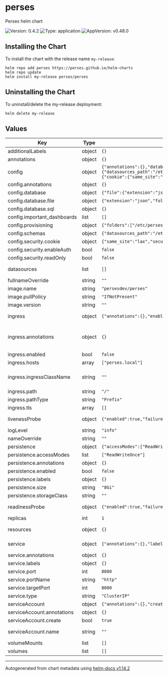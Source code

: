 <!-- Any change to the README file must be must be done on README.md.gotmpl file -->

# perses

Perses helm chart

![Version: 0.4.2](https://img.shields.io/badge/Version-0.4.2-informational?style=flat-square) ![Type: application](https://img.shields.io/badge/Type-application-informational?style=flat-square) ![AppVersion: v0.48.0](https://img.shields.io/badge/AppVersion-v0.48.0-informational?style=flat-square)

## Installing the Chart

To install the chart with the release name `my-release`:

```
helm repo add perses https://perses.github.io/helm-charts
helm repo update
helm install my-release perses/perses
```

## Uninstalling the Chart

To uninstall/delete the my-release deployment:

```
helm delete my-release
```

## Values

| Key                         | Type   | Default                                                                                                                                                                                                                                                                                                                                                                                                                                                                                                           | Description                                                                                                                                                                                                                                                                                                     |
|-----------------------------|--------|-------------------------------------------------------------------------------------------------------------------------------------------------------------------------------------------------------------------------------------------------------------------------------------------------------------------------------------------------------------------------------------------------------------------------------------------------------------------------------------------------------------------|-----------------------------------------------------------------------------------------------------------------------------------------------------------------------------------------------------------------------------------------------------------------------------------------------------------------|
| additionalLabels            | object | `{}`                                                                                                                                                                                                                                                                                                                                                                                                                                                                                                              |                                                                                                                                                                                                                                                                                                                 |
| annotations                 | object | `{}`                                                                                                                                                                                                                                                                                                                                                                                                                                                                                                              | Statefulset Annotations                                                                                                                                                                                                                                                                                         |
| config                      | object | `{"annotations":{},"database":{"file":{"extension":"json","folder":"/perses"},"sql":{}},"important_dashboards":[],"provisioning":{"folders":["/etc/perses/datasources"]},"schemas":{"datasources_path":"/etc/perses/cue/schemas/datasources","interval":"5m","panels_path":"/etc/perses/cue/schemas/panels","queries_path":"/etc/perses/cue/schemas/queries","variables_path":"/etc/perses/cue/schemas/variables"},"security":{"cookie":{"same_site":"lax","secure":false},"enableAuth":false,"readOnly":false}}` | Perses configuration file ref: https://github.com/perses/perses/blob/main/docs/user-guides/configuration.md                                                                                                                                                                                                     |
| config.annotations          | object | `{}`                                                                                                                                                                                                                                                                                                                                                                                                                                                                                                              | Annotations for config                                                                                                                                                                                                                                                                                          |
| config.database             | object | `{"file":{"extension":"json","folder":"/perses"},"sql":{}}`                                                                                                                                                                                                                                                                                                                                                                                                                                                       | Database config based on data base type                                                                                                                                                                                                                                                                         |
| config.database.file        | object | `{"extension":"json","folder":"/perses"}`                                                                                                                                                                                                                                                                                                                                                                                                                                                                         | file system configs                                                                                                                                                                                                                                                                                             |
| config.database.sql         | object | `{}`                                                                                                                                                                                                                                                                                                                                                                                                                                                                                                              | SQL Config                                                                                                                                                                                                                                                                                                      |
| config.important_dashboards | list   | `[]`                                                                                                                                                                                                                                                                                                                                                                                                                                                                                                              | Important dashboards list                                                                                                                                                                                                                                                                                       |
| config.provisioning         | object | `{"folders":["/etc/perses/datasources"]}`                                                                                                                                                                                                                                                                                                                                                                                                                                                                         | provisioning config                                                                                                                                                                                                                                                                                             |
| config.schemas              | object | `{"datasources_path":"/etc/perses/cue/schemas/datasources","interval":"5m","panels_path":"/etc/perses/cue/schemas/panels","queries_path":"/etc/perses/cue/schemas/queries","variables_path":"/etc/perses/cue/schemas/variables"}`                                                                                                                                                                                                                                                                                 | Schemas paths                                                                                                                                                                                                                                                                                                   |
| config.security.cookie      | object | `{"same_site":"lax","secure":false}`                                                                                                                                                                                                                                                                                                                                                                                                                                                                              | cookie config                                                                                                                                                                                                                                                                                                   |
| config.security.enableAuth  | bool   | `false`                                                                                                                                                                                                                                                                                                                                                                                                                                                                                                           | Enable Authentication                                                                                                                                                                                                                                                                                           |
| config.security.readOnly    | bool   | `false`                                                                                                                                                                                                                                                                                                                                                                                                                                                                                                           | Configure Perses instance as readonly                                                                                                                                                                                                                                                                           |
| datasources                 | list   | `[]`                                                                                                                                                                                                                                                                                                                                                                                                                                                                                                              | Configure datasources ref: https://github.com/perses/perses/blob/90beed356243208f14cf2249bebb6f6222cb77ae/docs/datasource.md                                                                                                                                                                                    |
| fullnameOverride            | string | `""`                                                                                                                                                                                                                                                                                                                                                                                                                                                                                                              | Override fully qualified app name                                                                                                                                                                                                                                                                               |
| image.name                  | string | `"persesdev/perses"`                                                                                                                                                                                                                                                                                                                                                                                                                                                                                              | Perses image repository and name                                                                                                                                                                                                                                                                                |
| image.pullPolicy            | string | `"IfNotPresent"`                                                                                                                                                                                                                                                                                                                                                                                                                                                                                                  | Default image pull policy                                                                                                                                                                                                                                                                                       |
| image.version               | string | `""`                                                                                                                                                                                                                                                                                                                                                                                                                                                                                                              | Overrides the image tag whose default is the chart appVersion.                                                                                                                                                                                                                                                  |
| ingress                     | object | `{"annotations":{},"enabled":false,"hostname":"perses.local","ingressClassName":"","path":"/","pathType":"Prefix"}`                                                                                                                                                                                                                                                                                                                                                                                               | Configure the ingress resource that allows you to access Thanos Query Frontend ref: https://kubernetes.io/docs/concepts/services-networking/ingress/                                                                                                                                                            |
| ingress.annotations         | object | `{}`                                                                                                                                                                                                                                                                                                                                                                                                                                                                                                              | Additional annotations for the Ingress resource. To enable certificate autogeneration, place here your cert-manager annotations. For a full list of possible ingress annotations, please see ref: https://github.com/kubernetes/ingress-nginx/blob/master/docs/user-guide/nginx-configuration/annotations.md    |
| ingress.enabled             | bool   | `false`                                                                                                                                                                                                                                                                                                                                                                                                                                                                                                           | Enable ingress controller resource                                                                                                                                                                                                                                                                              |
| ingress.hosts               | array  | `["perses.local"]`                                                                                                                                                                                                                                                                                                                                                                                                                                                                                                | Default host for the ingress resource                                                                                                                                                                                                                                                                           |
| ingress.ingressClassName    | string | `""`                                                                                                                                                                                                                                                                                                                                                                                                                                                                                                              | IngressClass that will be be used to implement the Ingress (Kubernetes 1.18+) This is supported in Kubernetes 1.18+ and required if you have more than one IngressClass marked as the default for your cluster . ref: https://kubernetes.io/blog/2020/04/02/improvements-to-the-ingress-api-in-kubernetes-1.18/ |
| ingress.path                | string | `"/"`                                                                                                                                                                                                                                                                                                                                                                                                                                                                                                             | Ingress path                                                                                                                                                                                                                                                                                                    |
| ingress.pathType            | string | `"Prefix"`                                                                                                                                                                                                                                                                                                                                                                                                                                                                                                        | Ingress path type                                                                                                                                                                                                                                                                                               |
| ingress.tls                 | array  | `[]`                                                                                                                                                                                                                                                                                                                                                                                                                                                                                                              |                                                                                                                                                                                                                                                                                                                 |
| livenessProbe               | object | `{"enabled":true,"failureThreshold":5,"initialDelaySeconds":10,"periodSeconds":60,"successThreshold":1,"timeoutSeconds":5}`                                                                                                                                                                                                                                                                                                                                                                                       | Liveness probe configuration Ref: https://kubernetes.io/docs/tasks/configure-pod-container/configure-liveness-readiness-startup-probes/                                                                                                                                                                         |
| logLevel                    | string | `"info"`                                                                                                                                                                                                                                                                                                                                                                                                                                                                                                          | Log level for Perses be configured in available options "panic", "error", "warning", "info", "debug", "trace"                                                                                                                                                                                                   |
| nameOverride                | string | `""`                                                                                                                                                                                                                                                                                                                                                                                                                                                                                                              | Override name of the chart used in Kubernetes object names.                                                                                                                                                                                                                                                     |
| persistence                 | object | `{"accessModes":["ReadWriteOnce"],"annotations":{},"enabled":false,"labels":{},"size":"8Gi","storageClass":""}`                                                                                                                                                                                                                                                                                                                                                                                                   | Persistence parameters                                                                                                                                                                                                                                                                                          |
| persistence.accessModes     | list   | `["ReadWriteOnce"]`                                                                                                                                                                                                                                                                                                                                                                                                                                                                                               | PVC Access Modes for data volume                                                                                                                                                                                                                                                                                |
| persistence.annotations     | object | `{}`                                                                                                                                                                                                                                                                                                                                                                                                                                                                                                              | Annotations for the PVC                                                                                                                                                                                                                                                                                         |
| persistence.enabled         | bool   | `false`                                                                                                                                                                                                                                                                                                                                                                                                                                                                                                           | If disabled, it will use a emptydir volume                                                                                                                                                                                                                                                                      |
| persistence.labels          | object | `{}`                                                                                                                                                                                                                                                                                                                                                                                                                                                                                                              | Labels for the PVC                                                                                                                                                                                                                                                                                              |
| persistence.size            | string | `"8Gi"`                                                                                                                                                                                                                                                                                                                                                                                                                                                                                                           | PVC Storage Request for data volume                                                                                                                                                                                                                                                                             |
| persistence.storageClass    | string | `""`                                                                                                                                                                                                                                                                                                                                                                                                                                                                                                              | Specify the `storageClass` used to provision the volume                                                                                                                                                                                                                                                         |
| readinessProbe              | object | `{"enabled":true,"failureThreshold":5,"initialDelaySeconds":5,"periodSeconds":10,"successThreshold":1,"timeoutSeconds":5}`                                                                                                                                                                                                                                                                                                                                                                                        | Readiness probe configuration Ref: https://kubernetes.io/docs/tasks/configure-pod-container/configure-liveness-readiness-startup-probes/                                                                                                                                                                        |
| replicas                    | int    | `1`                                                                                                                                                                                                                                                                                                                                                                                                                                                                                                               | Number of pod replicas.                                                                                                                                                                                                                                                                                         |
| resources                   | object | `{}`                                                                                                                                                                                                                                                                                                                                                                                                                                                                                                              | Resource limits & requests. Update according to your own use case as these values might be too low for a typical deployment. ref: https://kubernetes.io/docs/concepts/configuration/manage-resources-containers/                                                                                                |
| service                     | object | `{"annotations":{},"labels":{},"port":8080,"portName":"http","targetPort":8080,"type":"ClusterIP"}`                                                                                                                                                                                                                                                                                                                                                                                                               | Expose the Perses service to be accessed from outside the cluster (LoadBalancer service). or access it from within the cluster (ClusterIP service). Set the service type and the port to serve it.                                                                                                              |
| service.annotations         | object | `{}`                                                                                                                                                                                                                                                                                                                                                                                                                                                                                                              | Annotations to add to the service                                                                                                                                                                                                                                                                               |
| service.labels              | object | `{}`                                                                                                                                                                                                                                                                                                                                                                                                                                                                                                              | Labeles to add to the service                                                                                                                                                                                                                                                                                   |
| service.port                | int    | `8080`                                                                                                                                                                                                                                                                                                                                                                                                                                                                                                            | Service Port                                                                                                                                                                                                                                                                                                    |
| service.portName            | string | `"http"`                                                                                                                                                                                                                                                                                                                                                                                                                                                                                                          | Service Port Name                                                                                                                                                                                                                                                                                               |
| service.targetPort          | int    | `8080`                                                                                                                                                                                                                                                                                                                                                                                                                                                                                                            | Perses running port                                                                                                                                                                                                                                                                                             |
| service.type                | string | `"ClusterIP"`                                                                                                                                                                                                                                                                                                                                                                                                                                                                                                     | Service Type                                                                                                                                                                                                                                                                                                    |
| serviceAccount              | object | `{"annotations":{},"create":true,"name":""}`                                                                                                                                                                                                                                                                                                                                                                                                                                                                      | Service account for Perses to use.                                                                                                                                                                                                                                                                              |
| serviceAccount.annotations  | object | `{}`                                                                                                                                                                                                                                                                                                                                                                                                                                                                                                              | Annotations to add to the service account                                                                                                                                                                                                                                                                       |
| serviceAccount.create       | bool   | `true`                                                                                                                                                                                                                                                                                                                                                                                                                                                                                                            | Specifies whether a service account should be created                                                                                                                                                                                                                                                           |
| serviceAccount.name         | string | `""`                                                                                                                                                                                                                                                                                                                                                                                                                                                                                                              | The name of the service account to use. If not set and create is true, a name is generated using the fullname template                                                                                                                                                                                          |
| volumeMounts                | list   | `[]`                                                                                                                                                                                                                                                                                                                                                                                                                                                                                                              | Additional VolumeMounts on the output StatefulSet definition.                                                                                                                                                                                                                                                   |
| volumes                     | list   | `[]`                                                                                                                                                                                                                                                                                                                                                                                                                                                                                                              | Additional volumes on the output StatefulSet definition.                                                                                                                                                                                                                                                        |

---

Autogenerated from chart metadata using [helm-docs v1.14.2](https://github.com/norwoodj/helm-docs/releases/v1.14.2)
